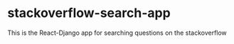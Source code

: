 # stackoverflow-search-app
This is the React-Django app for searching questions on the stackoverflow
